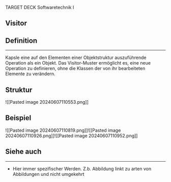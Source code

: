 
TARGET DECK
Softwaretechnik I

Visitor
--
## Definition
***
Kapsle eine auf den Elementen einer Objektstruktur auszuführende Operation als ein Objekt. 
Das Visitor-Muster ermöglicht es, eine neue Operation zu definieren, ohne die Klassen der von ihr bearbeiteten Elemente zu verändern.
## Struktur
![[Pasted image 20240607110553.png]]
## Beispiel
![[Pasted image 20240607110819.png]]![[Pasted image 20240607110926.png]]![[Pasted image 20240607110952.png]]
## Siehe auch
***
* Hier immer spezifischer Werden. Z.b. Abbildung linkt zu arten von Abbildungen und nicht umgekehrt